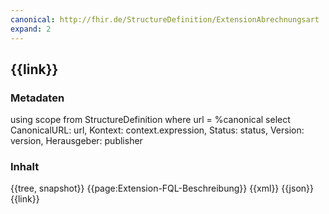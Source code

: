 ```yaml
---
canonical: http://fhir.de/StructureDefinition/ExtensionAbrechnungsart
expand: 2
---
```


## {{link}}

### Metadaten

<fql output="transpose" headers="true">
using scope
from
	StructureDefinition
where
	url = %canonical 
select
	CanonicalURL: url, Kontext: context.expression, Status: status, Version: version, Herausgeber: publisher
</fql>

### Inhalt

<tabs>
  <tab title="Darstellung">{{tree, snapshot}}</tab>
  <tab title="Beschreibung"> 
    {{page:Extension-FQL-Beschreibung}}
  </tab>
  <tab title="XML">{{xml}}</tab>
  <tab title="JSON">{{json}}</tab>
  <tab title="Link">{{link}}</tab> 
</tabs>



